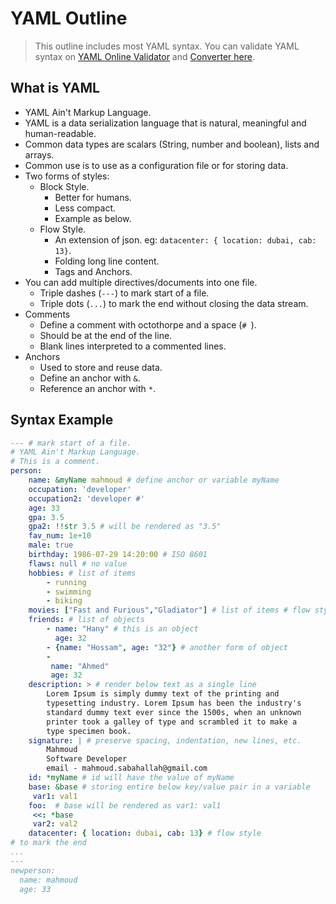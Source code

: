 # YAML Outline

> This outline includes most YAML syntax. You can validate YAML syntax on [YAML Online Validator](https://codebeautify.org/yaml-validator) and [Converter here](https://codebeautify.org/yaml-to-json-xml-csv).

## What is YAML

* YAML Ain't Markup Language.
* YAML is a data serialization language that is natural, meaningful and human-readable.
* Common data types are scalars (String, number and boolean), lists and arrays.
* Common use is to use as a configuration file or for storing data.
* Two forms of styles:
  * Block Style.
    * Better for humans.
    * Less compact.
    * Example as below.
  * Flow Style.
    * An extension of json. eg: `datacenter: { location: dubai, cab: 13}`.
    * Folding long line content.
    * Tags and Anchors.
* You can add multiple directives/documents into one file.
  * Triple dashes (`---`) to mark start of a file.
  * Triple dots (`...`) to mark the end without closing the data stream.
* Comments
  * Define a comment with octothorpe and a space (`# `).
  * Should be at the end of the line.
  * Blank lines interpreted to a commented lines.
* Anchors
  * Used to store and reuse data.
  * Define an anchor with `&`.
  * Reference an anchor with `*`.

## Syntax Example

```yaml
--- # mark start of a file.
# YAML Ain't Markup Language.
# This is a comment.
person:
    name: &myName mahmoud # define anchor or variable myName
    occupation: 'developer'
    occupation2: 'developer #'
    age: 33
    gpa: 3.5
    gpa2: !!str 3.5 # will be rendered as "3.5"
    fav_num: 1e+10
    male: true
    birthday: 1986-07-29 14:20:00 # ISO 8601
    flaws: null # no value
    hobbies: # list of items
        - running
        - swimming
        - biking
    movies: ["Fast and Furious","Gladiator"] # list of items # flow style
    friends: # list of objects
        - name: "Hany" # this is an object
          age: 32
        - {name: "Hossam", age: "32"} # another form of object
        -
         name: "Ahmed"
         age: 32
    description: > # render below text as a single line
        Lorem Ipsum is simply dummy text of the printing and
        typesetting industry. Lorem Ipsum has been the industry's
        standard dummy text ever since the 1500s, when an unknown
        printer took a galley of type and scrambled it to make a
        type specimen book.
    signature: | # preserve spacing, indentation, new lines, etc.
        Mahmoud
        Software Developer
        email - mahmoud.sabahallah@gmail.com
    id: *myName # id will have the value of myName
    base: &base # storing entire below key/value pair in a variable
     var1: val1
    foo:  # base will be rendered as var1: val1
     <<: *base
     var2: val2
    datacenter: { location: dubai, cab: 13} # flow style
# to mark the end
...
---
newperson:
  name: mahmoud
  age: 33
```
